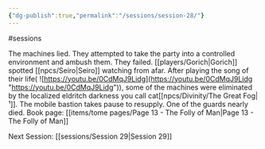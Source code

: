 ```yaml
---
{"dg-publish":true,"permalink":"/sessions/session-28/"}
---
```


#sessions

The machines lied. They attempted to take the party into a controlled environment and ambush them. They failed. [[players/Gorich\|Gorich]] spotted [[npcs/Seiro\|Seiro]] watching from afar. 
After playing the song of their life(
![https://youtu.be/0CdMqJ9Lidg](https://youtu.be/0CdMqJ9Lidg "https://youtu.be/0CdMqJ9Lidg")), some of the machines were eliminated by the localized eldritch darkness you call cat[[npcs/Divinity/The Great Fog\|¹]]. The mobile bastion takes pause to resupply. One of the guards nearly died.
Book page: [[items/tome pages/Page 13 - The Folly of Man\|Page 13 - The Folly of Man]]

Next Session: [[sessions/Session 29\|Session 29]]
